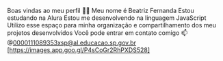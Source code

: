 Boas vindas ao meu perfil 💙💙
Meu nome é Beatriz Fernanda
Estou estudando na Alura
Estou me desenvolvendo na linguagem JavaScript
Utilizo esse espaço para minha organização e compartilhamento dos meu projetos desenvolvidos
Você pode entrar em contato comigo 📫
@0000111089353xsp@al.educacao.sp.gov.br
[https://images.app.goo.gl/P4sCoGr2RhPXDS528]
